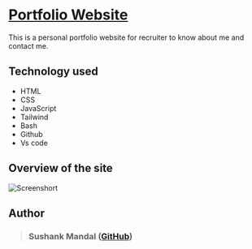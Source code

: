 
# [Portfolio Website](https://sushank678.github.io/)

This is a personal portfolio website for recruiter to know about me and contact me.  


## Technology used 

- HTML
- CSS
- JavaScript
- Tailwind
- Bash
- Github
- Vs code
## Overview of the site 

![Screenshort](https://www.linkpicture.com/q/Sushank-Mandal.png)
## Author 

> ### Sushank Mandal ([GitHub](https://github.com/sushank678))
